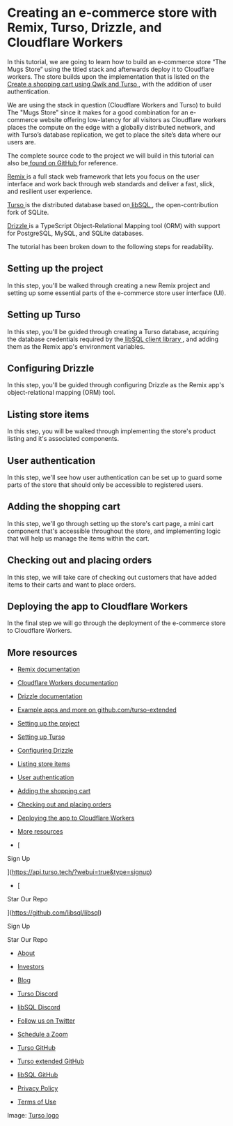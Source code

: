 # Creating an e-commerce store with Remix, Turso, Drizzle, and Cloudflare Workers

In this tutorial, we are going to learn how to build an e-commerce store “The
Mugs Store” using the titled stack and afterwards deploy it to Cloudflare
workers. The store builds upon the implementation that is listed on the[ Create a shopping cart using Qwik and Turso ](https://blog.turso.tech/create-a-shopping-cart-using-qwik-and-turso-b51994f6ab73), with the addition of user
authentication.

We are using the stack in question (Cloudflare Workers and Turso) to build The
"Mugs Store" since it makes for a good combination for an e-commerce website
offering low-latency for all visitors as Cloudflare workers places the compute
on the edge with a globally distributed network, and with Turso’s database
replication, we get to place the site’s data where our users are.

The complete source code to the project we will build in this tutorial can also
be[ found on GitHub ](https://github.com/turso-extended/app-the-mug-store)for reference.

[ Remix ](https://github.com/turso-extended/app-the-mug-store)is a full stack web framework that lets you focus on the user interface
and work back through web standards and deliver a fast, slick, and resilient
user experience.

[ Turso ](https://turso.tech)is the distributed database based on[ libSQL ](https://github.com/libsql/libsql#readme), the open-contribution
fork of SQLite.

[ Drizzle ](https://orm.drizzle.team)is a TypeScript Object-Relational Mapping tool (ORM) with support for
PostgreSQL, MySQL, and SQLite databases.

The tutorial has been broken down to the following steps for readability.

## Setting up the project​

In this step, you'll be walked through creating a new Remix project and setting
up some essential parts of the e-commerce store user interface (UI).

## Setting up Turso​

In this step, you'll be guided through creating a Turso database, acquiring the
database credentials required by the[ libSQL client library ](https://github.com/libsql/libsql-client-ts), and adding them as
the Remix app's environment variables.

## Configuring Drizzle​

In this step, you'll be guided through configuring Drizzle as the Remix app's
object-relational mapping (ORM) tool.

## Listing store items​

In this step, you will be walked through implementing the store's product
listing and it's associated components.

## User authentication​

In this step, we'll see how user authentication can be set up to guard some
parts of the store that should only be accessible to registered users.

## Adding the shopping cart​

In this step, we'll go through setting up the store's cart page, a mini cart
component that's accessible throughout the store, and implementing logic that
will help us manage the items within the cart.

## Checking out and placing orders​

In this step, we will take care of checking out customers that have added items
to their carts and want to place orders.

## Deploying the app to Cloudflare Workers​

In the final step we will go through the deployment of the e-commerce store to
Cloudflare Workers.

## More resources​

- [ Remix documentation ](https://remix.run/docs/en/1.18.1)
- [ Cloudflare Workers documentation ](https://workers.cloudflare.com/)
- [ Drizzle documentation ](https://orm.drizzle.team/)
- [ Example apps and more on github.com/turso-extended ](https://github.com/turso-extended)


- [ Setting up the project ](https://docs.turso.tech//tutorials/e-commerce-store-codelab/#setting-up-the-project)
- [ Setting up Turso ](https://docs.turso.tech//tutorials/e-commerce-store-codelab/#setting-up-turso)
- [ Configuring Drizzle ](https://docs.turso.tech//tutorials/e-commerce-store-codelab/#configuring-drizzle)
- [ Listing store items ](https://docs.turso.tech//tutorials/e-commerce-store-codelab/#listing-store-items)
- [ User authentication ](https://docs.turso.tech//tutorials/e-commerce-store-codelab/#user-authentication)
- [ Adding the shopping cart ](https://docs.turso.tech//tutorials/e-commerce-store-codelab/#adding-the-shopping-cart)
- [ Checking out and placing orders ](https://docs.turso.tech//tutorials/e-commerce-store-codelab/#checking-out-and-placing-orders)
- [ Deploying the app to Cloudflare Workers ](https://docs.turso.tech//tutorials/e-commerce-store-codelab/#deploying-the-app-to-cloudflare-workers)
- [ More resources ](https://docs.turso.tech//tutorials/e-commerce-store-codelab/#more-resources)


- [ 

Sign Up




 ](https://api.turso.tech/?webui=true&type=signup)
- [ 

Star Our Repo






 ](https://github.com/libsql/libsql)


Sign Up

Star Our Repo

- [ About ](https://turso.tech/about-us)
- [ Investors ](https://turso.tech/investors)
- [ Blog ](https://blog.turso.tech)


- [ Turso Discord ](https://discord.com/invite/4B5D7hYwub)
- [ libSQL Discord ](https://discord.gg/VzbXemj6Rg)
- [ Follow us on Twitter ](https://twitter.com/tursodatabase)
- [ Schedule a Zoom ](https://calendly.com/d/gt7-bfd-83n/meet-with-chiselstrike)


- [ Turso GitHub ](https://github.com/tursodatabase/)
- [ Turso extended GitHub ](https://github.com/turso-extended/)
- [ libSQL GitHub ](http://github.com/tursodatabase/libsql)


- [ Privacy Policy ](https://turso.tech/privacy-policy)
- [ Terms of Use ](https://turso.tech/terms-of-use)


Image: [ Turso logo ](https://docs.turso.tech/img/turso.svg)